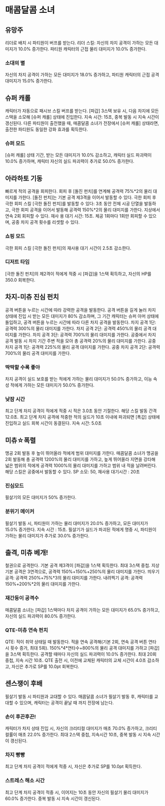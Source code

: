 # 매콤달콤 소녀

## 유망주

리더로 배치 시 파티원이 버프를 받는다.
리더 스킬: 자신의 차지 공격이 가하는 모든 대미지가 10.0% 증가한다. 파티원 캐릭터의 근접 물리 대미지가 10.0% 증가한다.

### 소대의 별

자신의 차지 공격이 가하는 모든 대미지가 18.0% 증가하고, 파티원 캐릭터의 근접 공격 대미지가 15.0% 증가한다.

## 슈퍼 캐롤

캐릭터가 자동으로 패시브 스킬 버프를 받는다.
[파갑] 3스택 보유 시, 다음 차지에 모든 스택을 소모해 [슈퍼 캐롤] 상태에 진입한다. 지속 시간: 15초, 중복 발동 시 지속 시간이 갱신된다. 다른 파티원이 출전했을 때, 매콤달콤 소녀가 전장에서 [슈퍼 캐롤] 상태라면, 출전한 파티원도 동일한 강화 효과를 획득한다.

### 슈퍼 모드

[슈퍼 캐롤] 상태 기간, 받는 모든 대미지가 10.0% 감소하고, 캐릭터 실드 파괴력이 10.0% 증가하며, 캐릭터 자신의 실드 파괴력이 추가로 50.0% 증가한다.

## 아라하토 기동

빠르게 적의 공격을 회피한다.
회피 후 [돌진 펀치]를 연계해 공격력 75%\*2의 물리 대미지를 가한다. [돌진 펀치]는 기본 공격 제3격을 이어서 발동할 수 있다.
극한 회피 후 극한 회피 스킬 [극한 돌진 펀치]를 발동할 수 있다: 3초 동안 전체 시공 단열을 발동하고, 극한 회피 공격을 이어서 발동해 공격력 150%\*2의 물리 대미지를 가한다.
지상에서 연속 2회 회피할 수 있다. 재사 용 대기 시간: 15초. 체공 1회마다 1회만 회피할 수 있으며, 공중 차지 공격 횟수를 리셋할 수 있다.

### 쇼핑 모드

극한 회피 스킬 [극한 돌진 펀치]의 재사용 대기 시간이 2.5초 감소한다.

### 디저트 타임

[극한 돌진 펀치]의 제2격이 적에게 적중 시 [파갑]을 1스택 획득하고, 자신의 HP를 350.0 회복한다.

## 차지-미츄 진심 펀치

공격 버튼을 누르는 시간에 따라 강력한 공격을 발동한다.
공격 버튼을 길게 눌러 차지 상태에 진입 시 받는 모든 대미지가 80% 감소하며, 그 기간 캐릭터는 슈퍼 아머 상태에 돌입하고, 공격 버튼을 누르는 시간에 따라 다른 차지 공격을 발동한다.
차지 공격 1단: 공격력 300%의 물리 대미지를 가한다.
차지 공격 2단: 공격력 450%의 물리 공격 대미지를 가한다.
차지 공격 3단: 공격력 700%의 물리 대미지를 가한다.
공중에서 차지 공격 발동 시 차지 기간 주변 적을 모아 총 공격력 20%의 물리 대미지를 가한다.
공중 차지 공격 1단: 공격력 225%의 물리 공격 대미지를 가한다.
공중 차지 공격 2단: 공격력 700%의 물리 공격 대미지를 가한다.

### 딱딱할 수록 좋아

차지 공격이 실드 보호를 받는 적에게 가하는 물리 대미지가 50.0% 증가하고, 이능 속성 적에게 가하는 모든 대미지가 50.0% 증가한다.

### 낮잠 시간

최고 단계 차지 공격이 적에게 적중 시 적은 3.0초 동안 기절한다. 해당 스킬 발동 간격 12.0초. 최고 단계 차지 공격에 적중한 적의 실드가 10초 이내에 파괴되면 [폭갑] 상태에 진입하고 실드 회복 시간이 동결된다. 지속 시간: 5.0초

## 미츄☆폭렬

맹공 2회 발동 후 높이 뛰어올라 적에게 범위 대미지를 가한다.
매콤달콤 소녀가 맹공을 2회 발동해 총 공격력 1200%의 물리 대미지를 가하고, 높게 뛰어올라 지면을 강타해 넓은 범위의 적에게 공격력 1000%의 물리 대미지를 가하고 범위 내 적을 날려버린다. 해당 스킬은 공중에서 발동할 수 있다.
SP 소모: 50, 재사용 대기시간 : 20초

### 진심모드

필살기의 모든 대미지가 50% 증가한다.

### 분위기 메이커

필살기 발동 시, 파티원이 가하는 물리 대미지가 20.0% 증가하고, 모든 대미지가 15.0% 증가한다. 지속 시간 : 15초.
필살기가 실드가 파괴된 적에게 명중 시, 파티원이 가하는 물리 대미지가 추가로 30.0% 증가한다.

## 출격, 미츄 베개!

철권으로 공격한다.
기본 공격 제3격이 [파갑]을 1스택 획득한다. 최대 3스택 중첩.
지상 기본 공격은 3연격으로, 공격력 150%+150%+250%의 물리 대미지를 가한다.
띄우기 공격: 공격력 250%+75%\*3의 물리 대미지를 가한다.
내려찍기 공격: 공격력 150%+200%\*2의 물리 대미지를 가한다.

### 재간둥이 공격수

매콤달콤 소녀는 [파갑] 1스택마다 차지 공격이 가하는 모든 대미지가 65.0% 증가하고, 자신의 실드 파괴력이 80.0% 증가한다.

### QTE-미츄 연속 펀치

QTE: 적이 취약 상태일 때 발동한다. 적을 연속 공격해(기본 2회, 연속 공격 버튼 연타 시 횟수 증가, 최대 5회). 150%\*4\*연타수+800%의 물리 공격 대미지를 가하고 [파갑]을 3스택 획득한다. 공격할 때마다 자신의 실드 파괴력이 10.0% 증가한다. 최대 20회 중첩, 지속 시간 10초. QTE 출전 시, 이전에 교체된 캐릭터의 교체 시간이 4.0초 감소하고, 자신은 추가로 SP를 10.0pt 회복한다.

## 센스쟁이 후배

필살기 발동 시 파티원과 교대할 수 있다.
매콤달콤 소녀가 필살기 발동 후, 캐릭터를 교대할 수 있으며, 캐릭터는 공격이 끝날 때 까지 전장에 남는다.

### 손이 후끈후끈!

캐릭터가 차지 상태 진입 시, 자신의 크리티컬 대미지가 매초 70.0% 증가하고, 크리티컬률이 매초 22.0% 증가한다. 최대 2스택 중첩, 지속시간 10초, 중복 발동 시 지속 시간이 갱신된다.

### 차지 빵빵

최고 단계 차지 공격이 적에게 적중 시, 자신은 추가로 SP를 10.0pt 획득한다.

### 스트레스 해소 시간

최고 단계 차지 공격이 적중 시, 이어지는 10초 동안 자신의 필살기 물리 대미지가 60.0% 증가한다. 중복 발동 시 지속 시간이 갱신된다.
